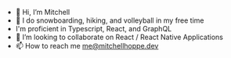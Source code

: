 - 👋 Hi, I’m Mitchell
- 👀 I do snowboarding, hiking, and volleyball in my free time
-  I'm proficient in Typescript, React, and GraphQL
- 💞️ I’m looking to collaborate on React / React Native Applications
- 📫 How to reach me me@mitchellhoppe.dev


